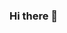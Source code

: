 ### Hi there 👋

<!--
**Yingnan-Liu/Yingnan-Liu** is a ✨ _special_ ✨ repository because its `README.md` (this file) appears on your GitHub profile.

Here are some ideas to get you started:

- 🚀 I use daily:
  ![JavaScript](https://img.shields.io/badge/-JavaScript-black?style=plastic&logo=javascript)
  ![Git](https://img.shields.io/badge/-Git-black?style=plastic&logo=git)
  ![VS Code](https://img.shields.io/badge/-VS%20Code-007ACC?style=plastic&logo=visual-studio-code)
- 💻I’m currently learning:
  ![React](https://img.shields.io/badge/-React-3b2e5a?style=plastic&logo=react)
  ![Antd](https://img.shields.io/badge/-Antd-0081CB?style=plastic&logo=antd)
  ![GitLab](https://img.shields.io/badge/-GitLab-FCA121?style=plastic&logo=gitlab)

- 🔭 I’m currently working on ...
- 🌱 I’m currently learning ...
- 🤔 I’m looking for help with ...
- 💬 Ask me about ...
- 📫 How to reach me: ...
- 😄 Pronouns: ...
- ⚡ Fun fact: ...
-->
